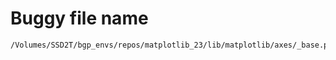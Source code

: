 # Buggy file name

```text
/Volumes/SSD2T/bgp_envs/repos/matplotlib_23/lib/matplotlib/axes/_base.py
```
